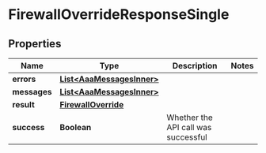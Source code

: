

# FirewallOverrideResponseSingle


## Properties

| Name | Type | Description | Notes |
|------------ | ------------- | ------------- | -------------|
|**errors** | [**List&lt;AaaMessagesInner&gt;**](AaaMessagesInner.md) |  |  |
|**messages** | [**List&lt;AaaMessagesInner&gt;**](AaaMessagesInner.md) |  |  |
|**result** | [**FirewallOverride**](FirewallOverride.md) |  |  |
|**success** | **Boolean** | Whether the API call was successful |  |



